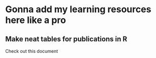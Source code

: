 # Gonna add my learning resources here like a pro

## Make neat tables for publications in R
<a nref="https://github.com/Sebawe/learning-statistics/blob/master/table_workshop.pdf">Check out this document</a>
